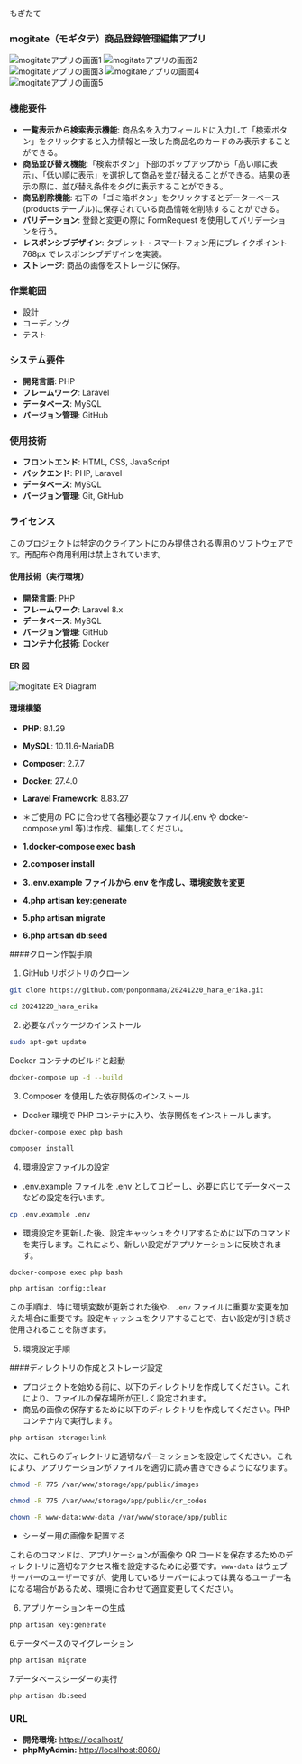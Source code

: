 もぎたて

### mogitate（モギタテ）商品登録管理編集アプリ

![mogitateアプリの画面1](products.png)
![mogitateアプリの画面2](sort-tag1.png)
![mogitateアプリの画面3](sort-tag2.png)
![mogitateアプリの画面4](up-date.png)
![mogitateアプリの画面5](register.png)

### 機能要件

- **一覧表示から検索表示機能**: 商品名を入力フィールドに入力して「検索ボタン」をクリックすると入力情報と一致した商品名のカードのみ表示することができる。
- **商品並び替え機能**:「検索ボタン」下部のポップアップから「高い順に表示」、「低い順に表示」を選択して商品を並び替えることができる。結果の表示の際に、並び替え条件をタグに表示することができる。
- **商品削除機能**: 右下の「ゴミ箱ボタン」をクリックするとデーターベース(products テーブル)に保存されている商品情報を削除することができる。
- **バリデーション**: 登録と変更の際に FormRequest を使用してバリデーションを行う。
- **レスポンシブデザイン**: タブレット・スマートフォン用にブレイクポイント 768px でレスポンシブデザインを実装。
- **ストレージ**: 商品の画像をストレージに保存。

### 作業範囲

- 設計
- コーディング
- テスト

### システム要件

- **開発言語**: PHP
- **フレームワーク**: Laravel
- **データベース**: MySQL
- **バージョン管理**: GitHub

### 使用技術

- **フロントエンド**: HTML, CSS, JavaScript
- **バックエンド**: PHP, Laravel
- **データベース**: MySQL
- **バージョン管理**: Git, GitHub

### ライセンス

このプロジェクトは特定のクライアントにのみ提供される専用のソフトウェアです。再配布や商用利用は禁止されています。

#### 使用技術（実行環境）

- **開発言語**: PHP
- **フレームワーク**: Laravel 8.x
- **データベース**: MySQL
- **バージョン管理**: GitHub
- **コンテナ化技術**: Docker

#### ER 図

![mogitate ER Diagram](mogitate_table.drawio.png)

#### 環境構築

- **PHP**: 8.1.29
- **MySQL**: 10.11.6-MariaDB
- **Composer**: 2.7.7
- **Docker**: 27.4.0
- **Laravel Framework**: 8.83.27

- ＊ご使用の PC に合わせて各種必要なファイル(.env や docker-compose.yml 等)は作成、編集してください。

- **1.docker-compose exec bash**
- **2.composer install**
- **3..env.example ファイルから.env を作成し、環境変数を変更**
- **4.php artisan key:generate**
- **5.php artisan migrate**
- **6.php artisan db:seed**

####クローン作製手順

1. GitHub リポジトリのクローン

```bash
git clone https://github.com/ponponmama/20241220_hara_erika.git
```

```bash
cd 20241220_hara_erika
```

2. 必要なパッケージのインストール

```bash
sudo apt-get update
```

Docker コンテナのビルドと起動

```bash
docker-compose up -d --build
```

3. Composer を使用した依存関係のインストール

- Docker 環境で PHP コンテナに入り、依存関係をインストールします。

```bash
docker-compose exec php bash
```

```bash
composer install
```

4. 環境設定ファイルの設定

- .env.example ファイルを .env としてコピーし、必要に応じてデータベースなどの設定を行います。

```bash
cp .env.example .env
```

- 環境設定を更新した後、設定キャッシュをクリアするために以下のコマンドを実行します。これにより、新しい設定がアプリケーションに反映されます。

```bash
docker-compose exec php bash
```

```bash
php artisan config:clear
```

この手順は、特に環境変数が更新された後や、`.env` ファイルに重要な変更を加えた場合に重要です。設定キャッシュをクリアすることで、古い設定が引き続き使用されることを防ぎます。

5. 環境設定手順

####ディレクトリの作成とストレージ設定

- プロジェクトを始める前に、以下のディレクトリを作成してください。これにより、ファイルの保存場所が正しく設定されます。
- 商品の画像の保存するために以下のディレクトリを作成してください。PHP コンテナ内で実行します。

```bash
php artisan storage:link
```

次に、これらのディレクトリに適切なパーミッションを設定してください。これにより、アプリケーションがファイルを適切に読み書きできるようになります。

```bash
chmod -R 775 /var/www/storage/app/public/images
```

```bash
chmod -R 775 /var/www/storage/app/public/qr_codes
```

```bash
chown -R www-data:www-data /var/www/storage/app/public
```

- シーダー用の画像を配置する

これらのコマンドは、アプリケーションが画像や QR コードを保存するためのディレクトリに適切なアクセス権を設定するために必要です。`www-data` はウェブサーバーのユーザーですが、使用しているサーバーによっては異なるユーザー名になる場合があるため、環境に合わせて適宜変更してください。

6. アプリケーションキーの生成

```bash
php artisan key:generate
```

6.データベースのマイグレーション

```bash
php artisan migrate
```

7.データベースシーダーの実行

```bash
php artisan db:seed
```

### URL

- **開発環境:** [https://localhost/](https://localhost/)
- **phpMyAdmin:** [http://localhost:8080/](http://localhost:8080/)
````
